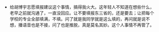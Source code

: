 - 给胡博宇志愿填报建议这个事情，搞得我火大。这年轻人不知道在想些什么，老早之前就沟通了，一直没回应。让不要填报东三省的，还是要去；让把每个学校的专业全部填满，不填。问了就是我同学就是这么填的，再问就是说不想，播语音也是不接，问了也是推脱，真是莫名其妙。这个人事情不再管了。